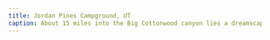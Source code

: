 ```yaml
---
title: Jordan Pines Campground, UT
caption: About 15 miles into the Big Cottonwood canyon lies a dreamscape of mountains, meadows, and tall conifers.
---
```

